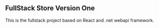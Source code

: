 
## FullStack Store Version One

This is the fullstack project based on React and .net webapi framework.